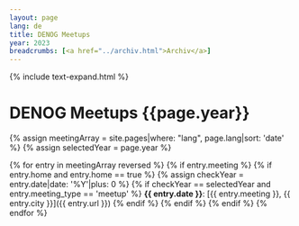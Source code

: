 ```yaml
---
layout: page
lang: de
title: DENOG Meetups
year: 2023
breadcrumbs: [<a href="../archiv.html">Archiv</a>]
---
```

{% include text-expand.html %}

# DENOG Meetups {{page.year}}

{% assign meetingArray = site.pages|where: "lang", page.lang|sort: 'date' %}
{% assign selectedYear = page.year %}

{% for entry in meetingArray reversed %}
    {% if entry.meeting %}
        {% if entry.home and entry.home == true %}
            {% assign checkYear = entry.date|date: '%Y'|plus: 0 %}
            {% if checkYear == selectedYear and entry.meeting_type == 'meetup' %}
**{{ entry.date }}**: [{{ entry.meeting }}, {{ entry.city }}]({{ entry.url }})
           {% endif %}
        {% endif %}
    {% endif %}
{% endfor %}
